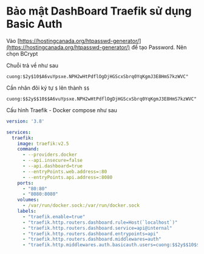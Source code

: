 # Bảo mật DashBoard Traefik sử dụng Basic Auth

Vào [https://hostingcanada.org/htpasswd-generator/](https://hostingcanada.org/htpasswd-generator/) để tạo Password. Nên chọn BCrypt

Chuỗi trả về như sau

```
cuong:$2y$10$A6vuYpsxe.NPH2wHtPdflOgDjHGScxSbrq0YqKgmJ3E8HmS7kzWVC"
```

Cần nhân đôi ký tự `$` lên thành `$$`
```
cuong:$$2y$$10$$A6vuYpsxe.NPH2wHtPdflOgDjHGScxSbrq0YqKgmJ3E8HmS7kzWVC"
```

Cấu hình Traefik - Docker compose như sau
```yaml
version: '3.8'

services:
  traefik:
    image: traefik:v2.5
    command:      
      - --providers.docker
      - --api.insecure=false
      - --api.dashboard=true
      - --entryPoints.web.address=:80
      - --entryPoints.api.address=:8080
    ports:
      - "80:80"
      - "8080:8080"
    volumes:
      - /var/run/docker.sock:/var/run/docker.sock
    labels:          
      - "traefik.enable=true"                             
      - "traefik.http.routers.dashboard.rule=Host(`localhost`)"
      - "traefik.http.routers.dashboard.service=api@internal"   
      - "traefik.http.routers.dashboard.entrypoints=api"      
      - "traefik.http.routers.dashboard.middlewares=auth"
      - "traefik.http.middlewares.auth.basicauth.users=cuong:$$2y$$10$$A6vuYpsxe.NPH2wHtPdflOgDjHGScxSbrq0YqKgmJ3E8HmS7kzWVC"
```


